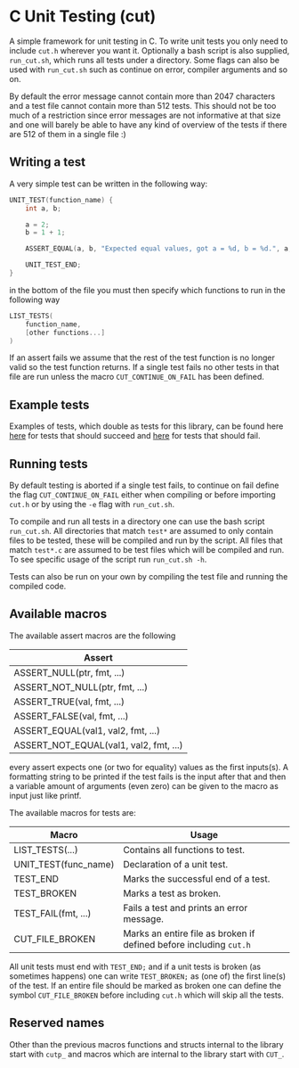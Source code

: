 # C Unit Testing (cut)

A simple framework for unit testing in C. To write unit tests you only need to include `cut.h` wherever you want it. Optionally a bash script is also supplied, `run_cut.sh`, which runs all tests under a directory. Some flags can also be used with `run_cut.sh` such as continue on error, compiler arguments and so on.

By default the error message cannot contain more than 2047 characters and a test file cannot contain more than 512 tests. This should not be too much of a restriction since error messages are not informative at that size and one will barely be able to have any kind of overview of the tests if there are 512 of them in a single file :)

## Writing a test

A very simple test can be written in the following way:

```c
UNIT_TEST(function_name) {
    int a, b;

    a = 2;
    b = 1 + 1;

    ASSERT_EQUAL(a, b, "Expected equal values, got a = %d, b = %d.", a, b);

    UNIT_TEST_END;
}
```

in the bottom of the file you must then specify which functions to run in the following way

```c
LIST_TESTS(
    function_name,
    [other functions...]
)
```

If an assert fails we assume that the rest of the test function is no longer valid so the test function returns. If a single test fails no other tests in that file are run unless the macro `CUT_CONTINUE_ON_FAIL` has been defined.

## Example tests

Examples of tests, which double as tests for this library, can be found here [here](https://github.com/p-rosit/cut/blob/main/tests/test_succeeding_examples.c) for tests that should succeed and [here](https://github.com/p-rosit/cut/blob/main/tests/test_failing_examples.c) for tests that should fail.

## Running tests

By default testing is aborted if a single test fails, to continue on fail define the flag `CUT_CONTINUE_ON_FAIL` either when compiling or before importing `cut.h` or by using the `-e` flag with `run_cut.sh`.

To compile and run all tests in a directory one can use the bash script `run_cut.sh`. All directories that match `test*` are assumed to only contain files to be tested, these will be compiled and run by the script. All files that match `test*.c` are assumed to be test files which will be compiled and run. To see specific usage of the script run `run_cut.sh -h`.

Tests can also be run on your own by compiling the test file and running the compiled code.

## Available macros

The available assert macros are the following

| Assert                                    |
| ----------------------------------------- |
| ASSERT_NULL(ptr, fmt, ...)                |
| ASSERT_NOT_NULL(ptr, fmt, ...)            |
| ASSERT_TRUE(val, fmt, ...)                |
| ASSERT_FALSE(val, fmt, ...)               |
| ASSERT_EQUAL(val1, val2, fmt, ...)        |
| ASSERT_NOT_EQUAL(val1, val2, fmt, ...)    |

every assert expects one (or two for equality) values as the first inputs(s). A formatting string to be printed if the test fails is the input after that and then a variable amount of arguments (even zero) can be given to the macro as input just like printf.

The available macros for tests are:

| Macro                 | Usage                                                                 |
| --------------------- | --------------------------------------------------------------------- |
| LIST_TESTS(...)       | Contains all functions to test.                                       |
| UNIT_TEST(func_name)  | Declaration of a unit test.                                           |
| TEST_END              | Marks the successful end of a test.                                   |
| TEST_BROKEN           | Marks a test as broken.                                               |
| TEST_FAIL(fmt, ...)   | Fails a test and prints an error message.                             |
| CUT_FILE_BROKEN       | Marks an entire file as broken if defined before including `cut.h`    |

All unit tests must end with `TEST_END;` and if a unit tests is broken (as sometimes happens) one can write `TEST_BROKEN;` as (one of) the first line(s) of the test. If an entire file should be marked as broken one can define the symbol `CUT_FILE_BROKEN` before including `cut.h` which will skip all the tests.

## Reserved names

Other than the previous macros functions and structs internal to the library start with `cutp_` and macros which are internal to the library start with `CUT_`.

